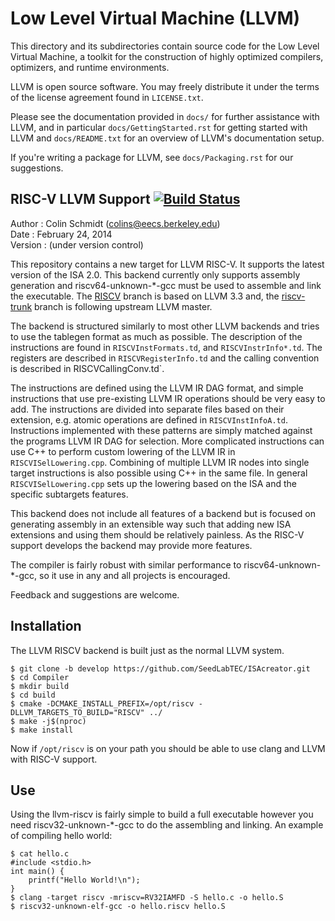 Low Level Virtual Machine (LLVM)
======================================================

This directory and its subdirectories contain source code for the Low Level Virtual Machine, a toolkit for the construction of highly optimized compilers, optimizers, and runtime environments.

LLVM is open source software. You may freely distribute it under the terms of the license agreement found in `LICENSE.txt`.

Please see the documentation provided in `docs/` for further assistance with LLVM, and in particular `docs/GettingStarted.rst` for getting started with LLVM and `docs/README.txt` for an overview of LLVM's
documentation setup.

If you're writing a package for LLVM, see `docs/Packaging.rst` for our suggestions.


RISC-V LLVM Support [![Build Status](https://travis-ci.org/riscv/riscv-llvm.svg?branch=riscv-trunk)](https://travis-ci.org/riscv/riscv-llvm)
--------------------------------------------------------

Author  : Colin Schmidt (colins@eecs.berkeley.edu)  
Date    : February 24, 2014  
Version : (under version control)  


This repository contains a new target for LLVM RISC-V. It supports the latest version of the ISA 2.0. This backend currently only supports assembly generation and riscv64-unknown-\*-gcc must be used to assemble and link the executable. The [RISCV](https://github.com/riscv/riscv-llvm/tree/RISCV) branch is based on LLVM 3.3 and, the [riscv-trunk](https://github.com/riscv/riscv-llvm/tree/riscv-trunk) branch is following upstream LLVM master.

The backend is structured similarly to most other LLVM backends and tries to use  the tablegen format as much as possible. The description of the instructions are found in `RISCVInstFormats.td`, and `RISCVInstrInfo*.td`. The registers are  described in `RISCVRegisterInfo.td` and the calling convention is described in RISCVCallingConv.td`.

The instructions are defined using the LLVM IR DAG format, and simple instructions that use pre-existing LLVM IR operations should be very easy to add. The instructions are divided into separate files based on their extension, e.g. atomic operations are defined in `RISCVInstInfoA.td`. Instructions implemented with these patterns are simply matched against the programs LLVM IR DAG for selection. More complicated instructions can use C++ to perform custom lowering of the LLVM IR in `RISCVISelLowering.cpp`. Combining of multiple LLVM IR nodes into single target instructions is also possible using C++ in
the same file. In general `RISCVISelLowering.cpp` sets up the lowering based on the ISA and the specific subtargets features. 

This backend does not include all features of a backend but is focused on generating assembly in an extensible way such that adding new ISA extensions and using them should be relatively painless. As the RISC-V support develops the backend may provide more features.

The compiler is fairly robust with similar performance to riscv64-unknown-\*-gcc, so it use in any and all projects is encouraged.

Feedback and suggestions are welcome.

Installation
------------------------------------------------------------------

The LLVM RISCV backend is built just as the normal LLVM system.

	$ git clone -b develop https://github.com/SeedLabTEC/ISAcreator.git
	$ cd Compiler
	$ mkdir build
	$ cd build
	$ cmake -DCMAKE_INSTALL_PREFIX=/opt/riscv -DLLVM_TARGETS_TO_BUILD="RISCV" ../
	$ make -j$(nproc)
	$ make install
Now if `/opt/riscv` is on your path you should be able to use clang and LLVM with RISC-V support.

Use
--------------------------------------------------------------------

Using the llvm-riscv is fairly simple to build a full executable however you need riscv32-unknown-\*-gcc to do the assembling and linking. An example of compiling hello world:

	$ cat hello.c
	#include <stdio.h>
	int main() {
	    printf("Hello World!\n");
	}
	$ clang -target riscv -mriscv=RV32IAMFD -S hello.c -o hello.S
	$ riscv32-unknown-elf-gcc -o hello.riscv hello.S


